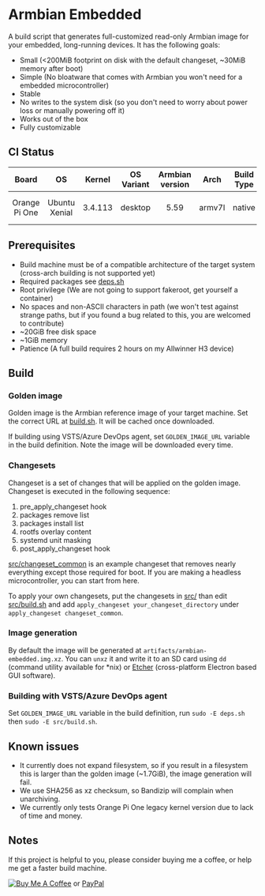 # Armbian Embedded

A build script that generates full-customized read-only Armbian image for your embedded, long-running devices. It has the following goals:

* Small (<200MiB footprint on disk with the default changeset, ~30MiB memory after boot)
* Simple (No bloatware that comes with Armbian you won't need for a embedded microcontroller)
* Stable
* No writes to the system disk (so you don't need to worry about power loss or manually powering off it)
* Works out of the box
* Fully customizable

## CI Status

| Board | OS | Kernel | OS Variant | Armbian version | Arch | Build Type | Status |
| :---: | :---: | :---: | :---: | :---: | :---: | :---: | :---: |
| Orange Pi One | Ubuntu Xenial | 3.4.113 | desktop | 5.59 | armv7l | native | [![Build Status](https://dev.azure.com/nekomimiswitch/General/_apis/build/status/Armbian%20Embedded%20Reference%20Image%20(armv7l))](https://dev.azure.com/nekomimiswitch/General/_build/latest?definitionId=18) |


## Prerequisites

* Build machine must be of a compatible architecture of the target system (cross-arch building is not supported yet)
* Required packages see [deps.sh](deps.sh)
* Root privilege (We are not going to support fakeroot, get yourself a container)
* No spaces and non-ASCII characters in path (we won't test against strange paths, but if you found a bug related to this, you are welcomed to contribute)
* ~20GiB free disk space
* ~1GiB memory
* Patience (A full build requires 2 hours on my Allwinner H3 device)

## Build

### Golden image

Golden image is the Armbian reference image of your target machine. Set the correct URL at [build.sh](build.sh#L6). It will be cached once downloaded.

If building using VSTS/Azure DevOps agent, set `GOLDEN_IMAGE_URL` variable in the build definition. Note the image will be downloaded every time.

### Changesets

Changeset is a set of changes that will be applied on the golden image. Changeset is executed in the following sequence:

1. pre_apply_changeset hook
2. packages remove list
3. packages install list
4. rootfs overlay content
5. systemd unit masking
6. post_apply_changeset hook

[src/changeset_common](src/changeset_common) is an example changeset that removes nearly everything except those required for boot. If you are making a headless microcontroller, you can start from here. 

To apply your own changesets, put the changesets in [src/](src/) than edit [src/build.sh](src/build.sh) and add `apply_changeset your_changeset_directory` under `apply_changeset changeset_common`.

### Image generation

By default the image will be generated at `artifacts/armbian-embedded.img.xz`. You can `unxz` it and write it to an SD card using `dd` (command utility available for \*nix) or [Etcher](https://etcher.io/) (cross-platform Electron based GUI software).

### Building with VSTS/Azure DevOps agent

Set `GOLDEN_IMAGE_URL` variable in the build definition, run `sudo -E deps.sh` then `sudo -E src/build.sh`.

## Known issues

* It currently does not expand filesystem, so if you result in a filesystem this is larger than the golden image (~1.7GiB), the image generation will fail.
* We use SHA256 as xz checksum, so Bandizip will complain when unarchiving.
* We currently only tests Orange Pi One legacy kernel version due to lack of time and money. 

## Notes

If this project is helpful to you, please consider buying me a coffee, or help me get a faster build machine.

[![Buy Me A Coffee](https://www.buymeacoffee.com/assets/img/custom_images/orange_img.png)](https://www.buymeacoffee.com/Jamesits) or [PayPal](https://paypal.me/Jamesits)

